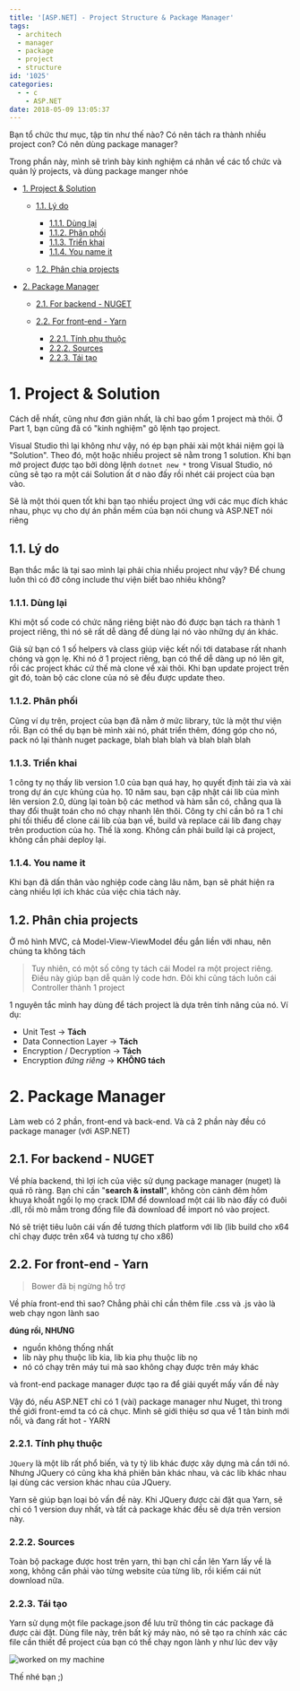 ```yaml
---
title: '[ASP.NET] - Project Structure & Package Manager'
tags:
  - architech
  - manager
  - package
  - project
  - structure
id: '1025'
categories:
  - - c
    - ASP.NET
date: 2018-05-09 13:05:37
---
```


Bạn tổ chức thư mục, tập tin như thế nào? Có nên tách ra thành nhiều project con? Có nên dùng package manager?

Trong phần này, mình sẽ trình bày kinh nghiệm cá nhân về các tổ chức và quản lý projects, và dùng package manger nhóe
<!-- more -->
*   [1\. Project & Solution](#1-project--solution)
    
    *   [1.1. Lý do](#11-lý-do)
        
        *   [1.1.1. Dùng lại](#111-dùng-lại)
        *   [1.1.2. Phân phối](#112-phân-phối)
        *   [1.1.3. Triển khai](#113-triển-khai)
        *   [1.1.4. You name it](#114-you-name-it)
    *   [1.2. Phân chia projects](#12-phân-chia-projects)
*   [2\. Package Manager](#2-package-manager)
    
    *   [2.1. For backend - NUGET](#21-for-backend---nuget)
    *   [2.2. For front-end - Yarn](#22-for-front-end---yarn)
        
        *   [2.2.1. Tính phụ thuộc](#221-tính-phụ-thuộc)
        *   [2.2.2. Sources](#222-sources)
        *   [2.2.3. Tái tạo](#223-tái-tạo)

# 1\. Project & Solution

Cách dễ nhất, cũng như đơn giản nhất, là chỉ bao gồm 1 project mà thôi. Ở Part 1, bạn cũng đã có "kinh nghiệm" gõ lệnh tạo project.

Visual Studio thì lại không như vậy, nó ép bạn phải xài một khái niệm gọi là "Solution". Theo đó, một hoặc nhiều project sẽ nằm trong 1 solution. Khi bạn mở project được tạo bởi dòng lệnh `dotnet new *` trong Visual Studio, nó cũng sẽ tạo ra một cái Solution ất ơ nào đấy rồi nhét cái project của bạn vào.

Sẽ là một thói quen tốt khi bạn tạo nhiều project ứng với các mục đích khác nhau, phục vụ cho dự án phần mềm của bạn nói chung và ASP.NET nói riêng

## 1.1. Lý do

Bạn thắc mắc là tại sao mình lại phải chia nhiều project như vậy? Để chung luôn thì có đỡ công include thư viện biết bao nhiêu không?

### 1.1.1. Dùng lại

Khi một số code có chức năng riêng biệt nào đó được bạn tách ra thành 1 project riêng, thì nó sẽ rất dễ dàng để dùng lại nó vào những dự án khác.

Giả sử bạn có 1 số helpers và class giúp việc kết nối tới database rất nhanh chóng và gọn lẹ. Khi nó ở 1 project riêng, bạn có thể dễ dàng up nó lên git, rồi các project khác cứ thế mà clone về xài thôi. Khi bạn update project trên git đó, toàn bộ các clone của nó sẽ đều được update theo.

### 1.1.2. Phân phối

Cũng ví dụ trên, project của bạn đã nằm ở mức library, tức là một thư viện rồi. Bạn có thể dụ bạn bè mình xài nó, phát triển thêm, đóng góp cho nó, pack nó lại thành nuget package, blah blah blah và blah blah blah

### 1.1.3. Triển khai

1 công ty nọ thấy lib version 1.0 của bạn quá hay, họ quyết định tải zìa và xài trong dự án cực khủng của họ. 10 năm sau, bạn cập nhật cái lib của mình lên version 2.0, dùng lại toàn bộ các method và hàm sẵn có, chẳng qua là thay đổi thuật toán cho nó chạy nhanh lên thôi. Công ty chỉ cần bỏ ra 1 chi phí tối thiểu để clone cái lib của bạn về, build và replace cái lib đang chạy trên production của họ. Thế là xong. Không cần phải build lại cả project, không cần phải deploy lại.

### 1.1.4. You name it

Khi bạn đã dấn thân vào nghiệp code càng lâu năm, bạn sẽ phát hiện ra càng nhiều lợi ích khác của việc chia tách này.

## 1.2. Phân chia projects

Ở mô hình MVC, cả Model-View-ViewModel đều gắn liền với nhau, nên chúng ta không tách

> Tuy nhiên, có một số công ty tách cái Model ra một project riêng. Điều này giúp bạn dễ quản lý code hơn. Đôi khi cũng tách luôn cái Controller thành 1 project

1 nguyên tắc mình hay dùng để tách project là dựa trên tính năng của nó. Ví dụ:

*   Unit Test -> **Tách**
*   Data Connection Layer -> **Tách**
*   Encryption / Decryption -> **Tách**
*   Encryption _đứng riêng_ -> **KHÔNG tách**

# 2\. Package Manager

Làm web có 2 phần, front-end và back-end. Và cả 2 phần này đều có package manager (với ASP.NET)

## 2.1. For backend - NUGET

Về phía backend, thì lợi ích của việc sử dụng package manager (nuget) là quá rõ ràng. Bạn chỉ cần "**search & install**", không còn cảnh đêm hôm khuya khoắt ngồi lọ mọ crack IDM để download một cái lib nào đấy có đuôi .dll, rồi mò mẫm trong đống file đã download để import nó vào project.

Nó sẽ triệt tiêu luôn cái vấn đề tương thích platform với lib (lib build cho x64 chỉ chạy được trên x64 và tương tự cho x86)

## 2.2. For front-end - Yarn

> Bower đã bị ngừng hỗ trợ

Về phía front-end thì sao? Chẳng phải chỉ cần thêm file .css và .js vào là web chạy ngon lành sao

**đúng rồi, NHƯNG**

*   nguồn không thống nhất
*   lib này phụ thuộc lib kia, lib kia phụ thuộc lib nọ
*   nó có chạy trên máy tui mà sao không chạy được trên máy khác

và front-end package manager được tạo ra để giải quyết mấy vấn đề này

Vậy đó, nếu ASP.NET chỉ có 1 (vài) package manager như Nuget, thì trong thế giới front-emd ta có cả chục. Mình sẽ giới thiệu sơ qua về 1 tân binh mới nổi, và đang rất hot - YARN

### 2.2.1. Tính phụ thuộc

`JQuery` là một lib rất phổ biến, và ty tỷ lib khác được xây dựng mà cần tới nó. Nhưng JQuery có cũng kha khá phiên bản khác nhau, và các lib khác nhau lại dùng các version khác nhau của JQuery.

Yarn sẽ giúp bạn loại bỏ vấn đề này. Khi JQuery được cài đặt qua Yarn, sẽ chỉ có 1 version duy nhất, và tất cả package khác đều sẽ dựa trên version này.

### 2.2.2. Sources

Toàn bộ package được host trên yarn, thì bạn chỉ cần lên Yarn lấy về là xong, không cần phải vào từng website của từng lib, rồi kiếm cái nút download nữa.

### 2.2.3. Tái tạo

Yarn sử dụng một file package.json để lưu trữ thông tin các package đã được cài đặt. Dùng file này, trên bất kỳ máy nào, nó sẽ tạo ra chính xác các file cần thiết để project của bạn có thể chạy ngon lành y như lúc dev vậy

![worked on my machine](https://farm1.staticflickr.com/966/27130244167_1f468f1efa_o.png)

Thế nhé bạn ;)